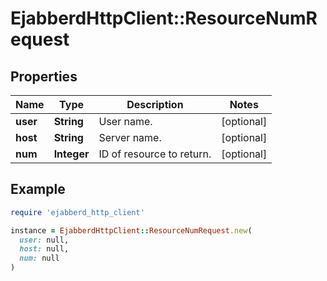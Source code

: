 # EjabberdHttpClient::ResourceNumRequest

## Properties

| Name | Type | Description | Notes |
| ---- | ---- | ----------- | ----- |
| **user** | **String** | User name. | [optional] |
| **host** | **String** | Server name. | [optional] |
| **num** | **Integer** | ID of resource to return. | [optional] |

## Example

```ruby
require 'ejabberd_http_client'

instance = EjabberdHttpClient::ResourceNumRequest.new(
  user: null,
  host: null,
  num: null
)
```

